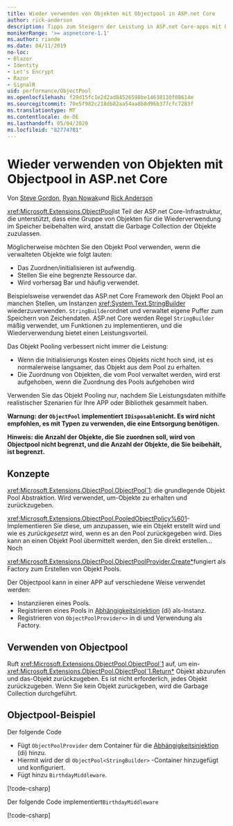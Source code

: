 ```yaml
---
title: Wieder verwenden von Objekten mit Objectpool in ASP.net Core
author: rick-anderson
description: Tipps zum Steigern der Leistung in ASP.net Core-apps mit Objectpool.
monikerRange: '>= aspnetcore-1.1'
ms.author: riande
ms.date: 04/11/2019
no-loc:
- Blazor
- Identity
- Let's Encrypt
- Razor
- SignalR
uid: performance/ObjectPool
ms.openlocfilehash: f29d15fc1e2d2ad84526598be14638110f08614e
ms.sourcegitcommit: 70e5f982c218db82aa54aa8b8d96b377cfc7283f
ms.translationtype: MT
ms.contentlocale: de-DE
ms.lasthandoff: 05/04/2020
ms.locfileid: "82774781"
---
```

# <a name="object-reuse-with-objectpool-in-aspnet-core"></a>Wieder verwenden von Objekten mit Objectpool in ASP.net Core

Von [Steve Gordon](https://twitter.com/stevejgordon), [Ryan Nowak](https://github.com/rynowak)und [Rick Anderson](https://twitter.com/RickAndMSFT)

<xref:Microsoft.Extensions.ObjectPool>ist Teil der ASP.net Core-Infrastruktur, die unterstützt, dass eine Gruppe von Objekten für die Wiederverwendung im Speicher beibehalten wird, anstatt die Garbage Collection der Objekte zuzulassen.

Möglicherweise möchten Sie den Objekt Pool verwenden, wenn die verwalteten Objekte wie folgt lauten:

- Das Zuordnen/initialisieren ist aufwendig.
- Stellen Sie eine begrenzte Ressource dar.
- Wird vorhersag Bar und häufig verwendet.

Beispielsweise verwendet das ASP.net Core Framework den Objekt Pool an manchen Stellen, um Instanzen <xref:System.Text.StringBuilder> wiederzuverwenden. `StringBuilder`ordnet und verwaltet eigene Puffer zum Speichern von Zeichendaten. ASP.net Core werden Regel `StringBuilder` mäßig verwendet, um Funktionen zu implementieren, und die Wiederverwendung bietet einen Leistungsvorteil.

Das Objekt Pooling verbessert nicht immer die Leistung:

- Wenn die Initialisierungs Kosten eines Objekts nicht hoch sind, ist es normalerweise langsamer, das Objekt aus dem Pool zu erhalten.
- Die Zuordnung von Objekten, die vom Pool verwaltet werden, wird erst aufgehoben, wenn die Zuordnung des Pools aufgehoben wird

Verwenden Sie das Objekt Pooling nur, nachdem Sie Leistungsdaten mithilfe realistischer Szenarien für Ihre APP oder Bibliothek gesammelt haben.

**Warnung: der `ObjectPool` implementiert `IDisposable`nicht. Es wird nicht empfohlen, es mit Typen zu verwenden, die eine Entsorgung benötigen.**

**Hinweis: die Anzahl der Objekte, die Sie zuordnen soll, wird von Objectpool nicht begrenzt, und die Anzahl der Objekte, die Sie beibehält, ist begrenzt.**

## <a name="concepts"></a>Konzepte

<xref:Microsoft.Extensions.ObjectPool.ObjectPool`1>: die grundlegende Objekt Pool Abstraktion. Wird verwendet, um-Objekte zu erhalten und zurückzugeben.

<xref:Microsoft.Extensions.ObjectPool.PooledObjectPolicy%601>-Implementieren Sie diese, um anzupassen, wie ein Objekt erstellt wird und wie es *zurückgesetzt* wird, wenn es an den Pool zurückgegeben wird. Dies kann an einen Objekt Pool übermittelt werden, den Sie direkt erstellen... Noch

<xref:Microsoft.Extensions.ObjectPool.ObjectPoolProvider.Create*>fungiert als Factory zum Erstellen von Objekt Pools.
<!-- REview, there is no ObjectPoolProvider<T> -->

Der Objectpool kann in einer APP auf verschiedene Weise verwendet werden:

* Instanziieren eines Pools.
* Registrieren eines Pools in [Abhängigkeitsinjektion](xref:fundamentals/dependency-injection) (di) als-Instanz.
* Registrieren von `ObjectPoolProvider<>` in di und Verwendung als Factory.

## <a name="how-to-use-objectpool"></a>Verwenden von Objectpool

Ruft <xref:Microsoft.Extensions.ObjectPool.ObjectPool`1> auf, um ein- <xref:Microsoft.Extensions.ObjectPool.ObjectPool`1.Return*> Objekt abzurufen und das-Objekt zurückzugeben.  Es ist nicht erforderlich, jedes Objekt zurückzugeben. Wenn Sie kein Objekt zurückgeben, wird die Garbage Collection durchgeführt.

## <a name="objectpool-sample"></a>Objectpool-Beispiel

Der folgende Code

* Fügt `ObjectPoolProvider` dem Container für die [Abhängigkeitsinjektion](xref:fundamentals/dependency-injection) (di) hinzu.
* Hiermit wird der di `ObjectPool<StringBuilder>` -Container hinzugefügt und konfiguriert.
* Fügt hinzu `BirthdayMiddleware`.

[!code-csharp[](ObjectPool/ObjectPoolSample/Startup.cs?name=snippet)]

Der folgende Code implementiert`BirthdayMiddleware`

[!code-csharp[](ObjectPool/ObjectPoolSample/BirthdayMiddleware.cs?name=snippet)]
